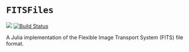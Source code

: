 # `FITSFiles`

[![](https://img.shields.io/badge/docs-stable-blue.svg)](https://barrettp.github.io/FITSFiles.jl/)
[![Build Status](https://github.com/barrettp/FITSFiles.jl/workflows/CI/badge.svg)](https://github.com/barrettp/FITSFiles.jl/actions)

A Julia implementation of the Flexible Image Transport System (FITS) file format.
